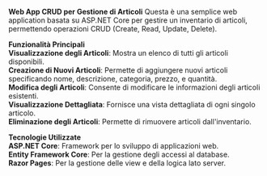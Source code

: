 **Web App CRUD per Gestione di Articoli**
Questa è una semplice web application basata su ASP.NET Core per gestire un inventario di articoli, permettendo operazioni CRUD (Create, Read, Update, Delete).

**Funzionalità Principali**  
**Visualizzazione degli Articoli**: Mostra un elenco di tutti gli articoli disponibili.  
**Creazione di Nuovi Articoli**: Permette di aggiungere nuovi articoli specificando nome, descrizione, categoria, prezzo, e quantità.  
**Modifica degli Articoli**: Consente di modificare le informazioni degli articoli esistenti.  
**Visualizzazione Dettagliata**: Fornisce una vista dettagliata di ogni singolo articolo.  
**Eliminazione degli Articoli**: Permette di rimuovere articoli dall'inventario.  

**Tecnologie Utilizzate**  
**ASP.NET Core**: Framework per lo sviluppo di applicazioni web.  
**Entity Framework Core**: Per la gestione degli accessi al database.  
**Razor Pages**: Per la gestione delle view e della logica lato server.  


